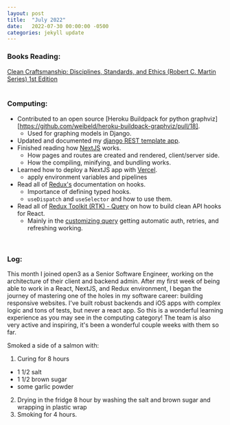 ```yaml
---
layout: post
title:  "July 2022"
date:   2022-07-30 00:00:00 -0500
categories: jekyll update
---
```


### Books Reading:
[Clean Craftsmanship: Disciplines, Standards, and Ethics (Robert C. Martin Series) 1st Edition][clean-craftsman]<br>
<br>

### Computing:
- Contributed to an open source [Heroku Buildpack for python graphviz][https://github.com/weibeld/heroku-buildpack-graphviz/pull/18].
    - Used for graphing models in Django.
- Updated and documented my [django REST template app][django].
- Finished reading how [NextJS][nextjs] works.
    - How pages and routes are created and rendered, client/server side.
    - How the compiling, minifying, and bundling works.
- Learned how to deploy a NextJS app with [Vercel][vercel].
    - apply environment variables and pipelines
- Read all of [Redux's][redux] documentation on hooks.
    - Importance of defining typed hooks.
    - `useDispatch` and `useSelector` and how to use them.
- Read all of [Redux Toolkit (RTK) - Query][rtk] on how to build clean API hooks for React.
    - Mainly in the [customizing query][crtk] getting automatic auth, retries, and refreshing working.
<br>

### Log:
This month I joined open3 as a Senior Software Engineer, working on the architecture of their client and backend admin. After my first week of being able to work in a React, NextJS, and Redux environment, I began the journey of mastering one of the holes in my software career: building responsive websites. I've built robust backends and iOS apps with complex logic and tons of tests, but never a react app. So this is a wonderful learning experience as you may see in the computing category! The team is also very active and inspiring, it's been a wonderful couple weeks with them so far.

Smoked a side of a salmon with:

1. Curing for 8 hours
- 1 1/2 salt
- 1 1/2 brown sugar
- some garlic powder

2. Drying in the fridge 8 hour by washing the salt and brown sugar and wrapping in plastic wrap
3. Smoking for 4 hours.



[clean-craftsman]: https://www.amazon.com/dp/013691571X/ref=emc_b_5_i
[open3]: https://www.open3.com/
[graphviz]: https://github.com/weibeld/heroku-buildpack-graphviz/pull/18
[django]: https://github.com/vanities/django-rest-template
[nextjs]: https://nextjs.org/learn/foundations/about-nextjs?utm_source=next-site&utm_medium=nav-cta&utm_campaign=next-website
[vercel]: https://vercel.com/
[redux]: https://redux-toolkit.js.org/tutorials/typescript
[rtk]: https://redux-toolkit.js.org/rtk-query/overview
[crtk]: https://redux-toolkit.js.org/rtk-query/usage/customizing-queries
